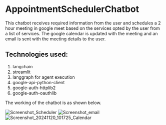 # AppointmentSchedulerChatbot

This chatbot receives required information from the user and schedules a 2 hour meeting in google meet based on the services opted by the user from a list of services.
The google calendar is updated with the meeting and an email is sent with the meeting details to the user.
## Technologies used:
1. langchain 
2. streamlit
3. langgraph for agent execution
4. google-api-python-client 
5. google-auth-httplib2 
6. google-auth-oauthlib


The working of the chatbot is as shown below.

![Screenshot_Scheduler](https://github.com/user-attachments/assets/27f2382a-2965-4965-8720-77b990484c20)
![Screenshot_email](https://github.com/user-attachments/assets/7c9bc1cd-5607-4b96-8044-9e87b118cc19)
![Screenshot_20241120_101725_Calendar](https://github.com/user-attachments/assets/7b30e75c-10c2-4f8d-906b-682de41ee3fc)

